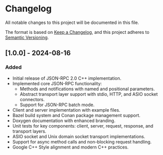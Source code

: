 # Changelog

All notable changes to this project will be documented in this file.

The format is based on [Keep a Changelog](https://keepachangelog.com/en/1.1.0/),
and this project adheres to [Semantic Versioning](https://semver.org/spec/v2.0.0.html).

## [1.0.0] - 2024-08-16

### Added

- Initial release of JSON-RPC 2.0 C++ implementation.
- Implemented core JSON-RPC functionality:
  - Methods and notifications with named and positional parameters.
  - Abstract transport layer support with stdio, HTTP, and ASIO socket connectors.
  - Support for JSON-RPC batch mode.
- Client and server implementation with example files.
- Bazel build system and Conan package management support.
- Doxygen documentation with enhanced branding.
- Unit tests for key components: client, server, request, response, and transport layers.
- ASIO socket and Unix domain socket transport implementations.
- Support for async method calls and non-blocking request handling.
- Google C++ Style alignment and modern C++ practices.

